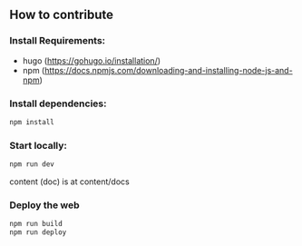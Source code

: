 ## How to contribute

### Install Requirements:
- hugo (https://gohugo.io/installation/)
- npm (https://docs.npmjs.com/downloading-and-installing-node-js-and-npm)

### Install dependencies:

```bash
npm install
```

### Start locally:
```bash
npm run dev
```

content (doc) is at content/docs

### Deploy the web

```bash
npm run build
npm run deploy
```

